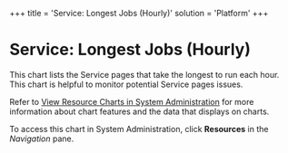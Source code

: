 +++
title = 'Service: Longest Jobs (Hourly)'
solution = 'Platform'
+++

# Service: Longest Jobs (Hourly)

This chart lists the Service pages that take the longest to run each
hour. This chart is helpful to monitor potential Service pages issues.

Refer to [View Resource Charts in System
Administration](../Use_Cases/View_Resource_Charts_in_SystemAdmin.htm)
for more information about chart features and the data that displays on
charts.

To access this chart in System Administration, click **Resources** in
the *Navigation* pane.
